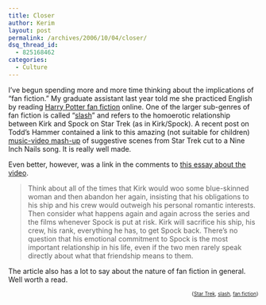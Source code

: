 ```yaml
---
title: Closer
author: Kerim
layout: post
permalink: /archives/2006/10/04/closer/
dsq_thread_id:
  - 825168462
categories:
  - Culture
---
```

I&#8217;ve begun spending more and more time thinking about the implications of &#8220;fan fiction.&#8221; My graduate assistant last year told me she practiced English by reading <a href="http://www.harrypotterfanfiction.com/" onclick="_gaq.push(['_trackEvent', 'outbound-article', 'http://www.harrypotterfanfiction.com/', 'Harry Potter fan fiction']);" >Harry Potter fan fiction</a> online. One of the larger sub-genres of fan fiction is called &#8220;<a href="http://en.wikipedia.org/wiki/Slash_fiction" onclick="_gaq.push(['_trackEvent', 'outbound-article', 'http://en.wikipedia.org/wiki/Slash_fiction', 'slash']);" >slash</a>&#8221; and refers to the homoerotic relationship between Kirk and Spock on Star Trek (as in Kirk/Spock). A recent post on Todd’s Hammer contained a link to this amazing (not suitable for children) <a href="http://www.youtube.com/watch?v=1PwpcUawjK0" onclick="_gaq.push(['_trackEvent', 'outbound-article', 'http://www.youtube.com/watch?v=1PwpcUawjK0', 'music-video mash-up']);" >music-video mash-up</a> of suggestive scenes from Star Trek cut to a Nine Inch Nails song. It is really well made.

Even better, however, was a link in the comments to <a href="http://www.henryjenkins.org/2006/09/how_to_watch_a_fanvid.html" onclick="_gaq.push(['_trackEvent', 'outbound-article', 'http://www.henryjenkins.org/2006/09/how_to_watch_a_fanvid.html', 'this essay about the video']);" >this essay about the video</a>.

> Think about all of the times that Kirk would woo some blue-skinned woman and then abandon her again, insisting that his obligations to his ship and his crew would outweigh his personal romantic interests. Then consider what happens again and again across the series and the films whenever Spock is put at risk. Kirk will sacrifice his ship, his crew, his rank, everything he has, to get Spock back. There&#8217;s no question that his emotional commitment to Spock is the most important relationship in his life, even if the two men rarely speak directly about what that friendship means to them. 

The article also has a lot to say about the nature of fan fiction in general. Well worth a read.  
<!-- technorati tags start -->

<div style="text-align:right;">
  <span style="font-size:x-small;">{<a href="http://www.technorati.com/tag/Star Trek" onclick="_gaq.push(['_trackEvent', 'outbound-article', 'http://www.technorati.com/tag/Star Trek', 'Star Trek']);"  rel="tag">Star Trek</a>, <a href="http://www.technorati.com/tag/slash" onclick="_gaq.push(['_trackEvent', 'outbound-article', 'http://www.technorati.com/tag/slash', 'slash']);"  rel="tag">slash</a>, <a href="http://www.technorati.com/tag/fan fiction" onclick="_gaq.push(['_trackEvent', 'outbound-article', 'http://www.technorati.com/tag/fan fiction', 'fan fiction']);"  rel="tag">fan fiction</a>}</span>


<!-- technorati tags end -->

